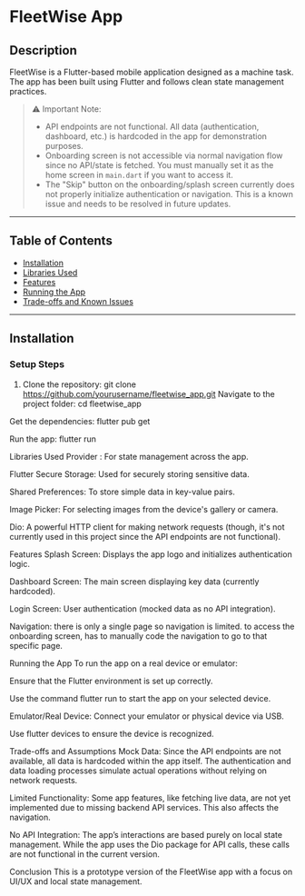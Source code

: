# FleetWise App

## Description
FleetWise is a Flutter-based mobile application designed as a machine task. The app has been built using Flutter and follows clean state management practices.

> ⚠️ Important Note:  
> - API endpoints are not functional. All data (authentication, dashboard, etc.) is hardcoded in the app for demonstration purposes. 
> - Onboarding screen is not accessible via normal navigation flow since no API/state is fetched. You must manually set it as the home screen in `main.dart` if you want to access it.   
> - The "Skip" button on the onboarding/splash screen currently does not properly initialize authentication or navigation. This is a known issue and needs to be resolved in future updates.

---

## Table of Contents
- [Installation](#installation)
- [Libraries Used](#libraries-used)
- [Features](#features)
- [Running the App](#running-the-app)
- [Trade-offs and Known Issues](#trade-offs-and-known-issues)

---

## Installation

### Setup Steps

1. Clone the repository:
   git clone https://github.com/yourusername/fleetwise_app.git
Navigate to the project folder:
cd fleetwise_app

Get the dependencies:
flutter pub get

Run the app: 
flutter run

Libraries Used
Provider : For state management across the app.

Flutter Secure Storage: Used for securely storing sensitive data.

Shared Preferences: To store simple data in key-value pairs.

Image Picker: For selecting images from the device's gallery or camera.

Dio: A powerful HTTP client for making network requests (though, it's not currently used in this project since the API endpoints are not functional).

Features
Splash Screen: Displays the app logo and initializes authentication logic.

Dashboard Screen: The main screen displaying key data (currently hardcoded).

Login Screen: User authentication (mocked data as no API integration).

Navigation: there is only a single page so navigation is limited. to access the onboarding screen, has to manually code the navigation to go to that specific page.

Running the App
To run the app on a real device or emulator:

Ensure that the Flutter environment is set up correctly.

Use the command flutter run to start the app on your selected device.

Emulator/Real Device:
Connect your emulator or physical device via USB.

Use flutter devices to ensure the device is recognized.

Trade-offs and Assumptions
Mock Data: Since the API endpoints are not available, all data is hardcoded within the app itself. The authentication and data loading processes simulate actual operations without relying on network requests.

Limited Functionality: Some app features, like fetching live data, are not yet implemented due to missing backend API services. This also affects the navigation.

No API Integration: The app’s interactions are based purely on local state management. While the app uses the Dio package for API calls, these calls are not functional in the current version.

Conclusion
This is a prototype version of the FleetWise app with a focus on UI/UX and local state management.
